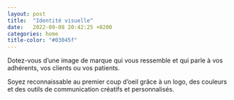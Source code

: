 ```yaml
---
layout: post
title:  "Identité visuelle"
date:   2022-09-08 20:42:25 +0200
categories: home
title-color: "#03045f"
---
```


Dotez-vous d’une image de marque qui vous ressemble et qui parle à <span class="font-color-darker">vos adhérents</span>, <span class="font-color-middle">vos clients</span> ou <span class="font-color-lighter">vos patients</span>.

Soyez reconnaissable au premier coup d’oeil grâce à un logo, des couleurs et des outils de communication créatifs et personnalisés.